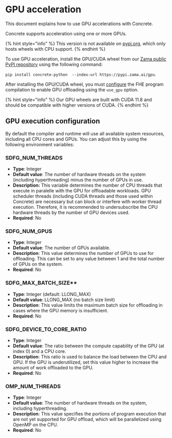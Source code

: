 # GPU acceleration

This document explains how to use GPU accelerations with Concrete.

Concrete supports acceleration using one or more GPUs.

{% hint style="info" %}
This version is not available on [pypi.org](https://pypi.org/project/concrete-python), which only hosts wheels with CPU support. 
{% endhint %}

To use GPU acceleration, install the GPU/CUDA wheel from our [Zama public PyPI repository](https://pypi.zama.ai) using the following command:

`pip install concrete-python  --index-url https://pypi.zama.ai/gpu`.

After installing the GPU/CUDA wheel, you must [configure](../guides/configure.md) the FHE program compilation to enable GPU offloading using the `use_gpu` option.

{% hint style="info" %}
Our GPU wheels are built with CUDA 11.8 and should be compatible with higher versions of CUDA.
{% endhint %}

## GPU execution configuration

By default the compiler and runtime will use all available system resources, including all CPU cores and GPUs. You can adjust this by using the following environment variables:

### SDFG_NUM_THREADS
- **Type**: Integer
- **Default value**: The number of hardware threads on the system (including hyperthreading) minus the number of GPUs in use.
- **Description:** This variable determines the number of CPU threads that execute in paralelle with the GPU for offloadable workloads. GPU scheduler threads (including CUDA threads and those used within Concrete) are necessary but can block or interfere with worker thread execution. Therefore, it is recommended to undersubscribe the CPU hardware threads by the number of GPU devices used.
- **Required**: No

### SDFG_NUM_GPUS
- **Type**: Integer
- **Default value**: The number of GPUs available.
- **Description**: This value determines the number of GPUs to use for offloading. This can be set to any value between 1 and the total number of GPUs on the system.
- **Required**: No

### SDFG_MAX_BATCH_SIZE**

- **Type**: Integer (default: LLONG_MAX)
- **Default value**: LLONG_MAX (no batch size limit)
- **Description**: This value limits the maximum batch size for offloading in cases where the GPU memory is insufficient.
- **Required**: No

### SDFG_DEVICE_TO_CORE_RATIO

- **Type**: Integer
- **Default value**: The ratio between the compute capability of the GPU (at index 0) and a CPU core.
- **Description**: This ratio is used to balance the load between the CPU and GPU. If the GPU is underutilized, set this value higher to increase the amount of work offloaded to the GPU.
- **Required**: No

### OMP_NUM_THREADS

- **Type**: Integer
- **Default value**: The number of hardware threads on the system, including hyperthreading.
- **Description**: This value specifies the portions of program execution that are not yet supported for GPU offload, which will be parallelized using OpenMP on the CPU.
- **Required**: No
